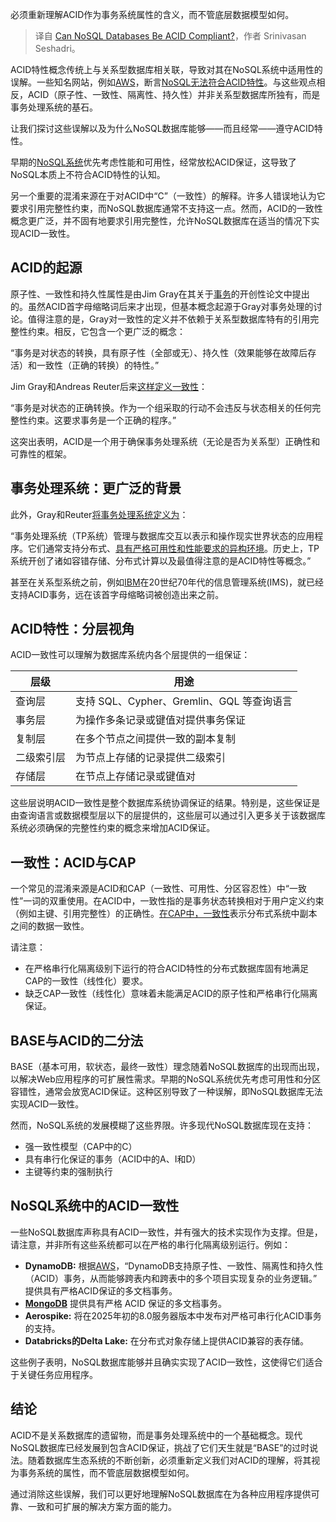 
<!--
title: NoSQL数据库能否符合ACID特性？
cover: https://cdn.thenewstack.io/media/2025/01/f77760ab-content.jpg
-->

必须重新理解ACID作为事务系统属性的含义，而不管底层数据模型如何。

> 译自 [Can NoSQL Databases Be ACID Compliant?](https://thenewstack.io/can-nosql-databases-be-acid-compliant/)，作者 Srinivasan Seshadri。

ACID特性概念传统上与关系型数据库相关联，导致对其在NoSQL系统中适用性的误解。一些知名网站，例如[AWS](https://aws.amazon.com/?utm_content=inline+mention)，断言[NoSQL无法符合ACID特性](https://aws.amazon.com/compare/the-difference-between-acid-and-base-database/)。与这些观点相反，ACID（原子性、一致性、隔离性、持久性）并非关系型数据库所独有，而是事务处理系统的基石。

让我们探讨这些误解以及为什么NoSQL数据库能够——而且经常——遵守ACID特性。

早期的[NoSQL系统](https://thenewstack.io/sql-nosql-and-vectors-oh-my/)优先考虑性能和可用性，经常放松ACID保证，这导致了NoSQL本质上不符合ACID特性的认知。

另一个重要的混淆来源在于对ACID中“C”（一致性）的解释。许多人错误地认为它要求引用完整性约束，而NoSQL数据库通常不支持这一点。然而，ACID的一致性概念更广泛，并不固有地要求引用完整性，允许NoSQL数据库在适当的情况下实现ACID一致性。

## ACID的起源

原子性、一致性和持久性属性是由Jim Gray在其关于[事务](https://jimgray.azurewebsites.net/papers/theTransactionConcept.pdf?from=https://research.microsoft.com/~gray/papers/theTransactionConcept.pdf&type=path)的开创性论文中提出的。虽然ACID首字母缩略词后来才出现，但基本概念起源于Gray对事务处理的讨论。值得注意的是，Gray对一致性的定义并不依赖于关系型数据库特有的引用完整性约束。相反，它包含一个更广泛的概念：

“事务是对状态的转换，具有原子性（全部或无）、持久性（效果能够在故障后存活）和一致性（正确的转换）的特性。”

Jim Gray和Andreas Reuter后来[这样定义一致性](https://archive.org/details/transactionproce0000gray)：

“事务是对状态的正确转换。作为一个组采取的行动不会违反与状态相关的任何完整性约束。这要求事务是一个正确的程序。”

这突出表明，ACID是一个用于确保事务处理系统（无论是否为关系型）正确性和可靠性的框架。

## 事务处理系统：更广泛的背景

此外，Gray和Reuter[将事务处理系统定义为](https://archive.org/details/transactionproce0000gray)：

“事务处理系统（TP系统）管理与数据库交互以表示和操作现实世界状态的应用程序。它们通常支持分布式、[具有严格可用性和性能要求的异构环境](https://thenewstack.io/heterogeneous-processing-requires-data-parallelization-tools-sycl-and-dpc-are-a-good-start/)。历史上，TP系统开创了诸如容错存储、分布式计算以及最值得注意的是ACID特性等概念。”

甚至在关系型系统之前，例如[IBM](https://www.ibm.com?utm_content=inline+mention)在20世纪70年代的信息管理系统(IMS)，就已经支持ACID事务，远在该首字母缩略词被创造出来之前。

## ACID特性：分层视角

ACID一致性可以理解为数据库系统内各个层提供的一组保证：

| 层级 | 用途 |
|--------|------|
| 查询层 | 支持 SQL、Cypher、Gremlin、GQL 等查询语言 |
| 事务层 | 为操作多条记录或键值对提供事务保证 |
| 复制层 | 在多个节点之间提供一致的副本复制 |
| 二级索引层 | 为节点上存储的记录提供二级索引 |
| 存储层 | 在节点上存储记录或键值对 |

这些层说明ACID一致性是整个数据库系统协调保证的结果。特别是，这些保证是由查询语言或数据模型层以下的层提供的，这些层可以通过引入更多关于该数据库系统必须确保的完整性约束的概念来增加ACID保证。

## 一致性：ACID与CAP

一个常见的混淆来源是ACID和CAP（一致性、可用性、分区容忍性）中“一致性”一词的双重使用。在ACID中，一致性指的是事务状态转换相对于用户定义约束（例如主键、引用完整性）的正确性。[在CAP中，一致性](https://aerospike.com/blog/implementing-strong-consistency-in-distributed-database-systems/?utm_source=byline&utm_medium=pr&utm_campaign=The%20New%20Stack)表示分布式系统中副本之间的数据一致性。

请注意：

- 在严格串行化隔离级别下运行的符合ACID特性的分布式数据库固有地满足CAP的一致性（线性化）要求。
- 缺乏CAP一致性（线性化）意味着未能满足ACID的原子性和严格串行化隔离保证。

## BASE与ACID的二分法

BASE（基本可用，软状态，最终一致性）理念随着NoSQL数据库的出现而出现，以解决Web应用程序的可扩展性需求。早期的NoSQL系统优先考虑可用性和分区容错性，通常会放宽ACID保证。这种区别导致了一种误解，即NoSQL数据库无法实现ACID一致性。

然而，NoSQL系统的发展模糊了这些界限。许多现代NoSQL数据库现在支持：

- 强一致性模型（CAP中的C）
- 具有串行化保证的事务（ACID中的A、I和D）
- 主键等约束的强制执行

## NoSQL系统中的ACID一致性

一些NoSQL数据库声称具有ACID一致性，并有强大的技术实现作为支撑。但是，请注意，并非所有这些系统都可以在严格的串行化隔离级别运行。例如：

* **DynamoDB:** 根据[AWS](https://aws.amazon.com/dynamodb/features/)，“DynamoDB支持原子性、一致性、隔离性和持久性（ACID）事务，从而能够跨表内和跨表中的多个项目实现复杂的业务逻辑。” 提供具有严格ACID保证的多文档事务。
* **[MongoDB](https://www.mongodb.com/cloud/atlas/?utm_content=inline+mention)** 提供具有严格 ACID 保证的多文档事务。
* **Aerospike:** 将在2025年初的8.0服务器版本中发布对严格可串行化ACID事务的支持。
* **Databricks的Delta Lake:** 在分布式对象存储上提供ACID兼容的表存储。

这些例子表明，NoSQL数据库能够并且确实实现了ACID一致性，这使得它们适合于关键任务应用程序。

## 结论

ACID不是关系数据库的遗留物，而是事务处理系统中的一个基础概念。现代NoSQL数据库已经发展到包含ACID保证，挑战了它们天生就是“BASE”的过时说法。随着数据库生态系统的不断创新，必须重新定义我们对ACID的理解，将其视为事务系统的属性，而不管底层数据模型如何。

通过消除这些误解，我们可以更好地理解NoSQL数据库在为各种应用程序提供可靠、一致和可扩展的解决方案方面的能力。

